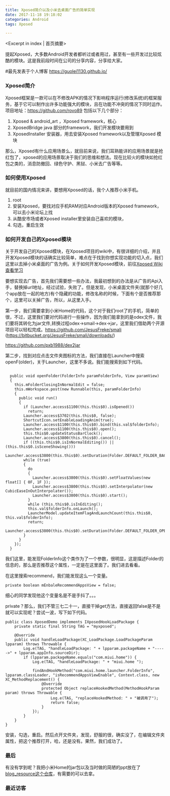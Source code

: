 ```yaml
---
title: Xposed简介以及小米去桌面广告的简单实现
date: 2017-11-18 19:18:02
categories: Android
tags: Xposed

---
```

<Excerpt in index | 首页摘要>

提起Xposed，大多数Android开发者都听过或者用过，甚至有一些开发过比较炫酷的模块。这是我前段时间在公司的分享内容，分享给大家。

<!-- more -->

#最先发表于个人博客 https://guolei1130.github.io/


### Xposed简介

Xposed框架是一款可以在不修改APK的情况下影响程序运行(修改系统)的框架服务，基于它可以制作出许多功能强大的模块，且在功能不冲突的情况下同时运作。项目地址：https://github.com/rovo89 包括以下几个部分：

1. Xposed & android_art ，Xposed framework，核心
2. XposedBridge java 部分的framework，我们开发模块要用到
3. XposedInstaller 安装器，用去安装Xposed framework以及管理Xposed 模块

那么，Xposed有什么应用场景么，就目前来说，我们耳熟能详的应用场景就是抢红包了，xposed的应用场景取决于我们的思维和想法。现在比较火的模块如抢红包之类的，消息防撤回、绿色守护、黑狱、小米去广告等等。


### 如何使用Xposed

就目前的国内情况来讲，要想用Xposed的话，我个人推荐小米手机。

1. root
2. 安装Xposed，要找对应手机RAM对应Android版本的Xposed framework，可以去小米论坛上找
3. 从酷安市场或者Xposed installer里安装自己喜欢的模块，
4. 勾选，重启生效

### 如何开发自己的Xposed模块

关于开发自己的Xposed模块，在Xposed项目的wiki中，有很详细的介绍，并且开发Xposed模块的话确实比较简单，难点在于找到你想实现功能的切入点，我们这里以去掉小米桌面的广告为例。关于如何开发Xposed模块，前往[Xposed Wiki 查看学习](https://github.com/rovo89/XposedBridge/wiki/Development-tutorial)

要想实现去广告，首先我们需要想一些办法，我最初想到的办法是从广告的Api入手，替换掉url地址，经过试验，失败了。但是发现，小米桌面文件夹(就那个好几个app放在一起的地方)有个隐藏的功能，修改名称的时候，下面有个是否推荐那个，这里可以关掉广告，所以，从这里入手。

第一步，我们需要拿到小米Home的代码，这个对于我们root了的手机，简单的很，不过，这里我们要对代码进行一些操作，因为我们能拿到的是odex文件，我们要将其转化为jar文件,转换过程odex->smail->dex->jar，这里我们借助两个开源项目可以轻松完成。https://github.com/JesusFreke/smali (https://bitbucket.org/JesusFreke/smali/downloads/)

https://github.com/pxb1988/dex2jar


第二步，找到对应点击文件夹图标的方法，我们直接在Launcher中搜索openF(older)，关于Launcher，这里不多说。我们能搜索到如下代码。

```

  public void openFolder(FolderInfo paramFolderInfo, View paramView)
  {
    this.mFolderClosingInNormalEdit = false;
    this.mWorkspace.post(new Runnable(this, paramFolderInfo)
    {
      public void run()
      {
        if (Launcher.access$1100(this.this$0).isOpened())
          return;
        Launcher.access$3702(this.this$0, false);
        ShortcutIcon.setEnableLoadingAnim(true);
        Launcher.access$1100(this.this$0).bind(this.val$folderInfo);
        Launcher.access$1100(this.this$0).open();
        this.this$0.updateStatusBarClock();
        Launcher.access$3800(this.this$0).cancel();
        if ((this.this$0.isInNormalEditing()) || (this.this$0.isSceneShowing()))
          Launcher.access$3800(this.this$0).setDuration(Folder.DEFAULT_FOLDER_BACKGROUND_SHORT_DURATION);
        while (true)
        {
          do
          {
            Launcher.access$3800(this.this$0).setFloatValues(new float[] { 0F, 1F });
            Launcher.access$3800(this.this$0).setInterpolator(new CubicEaseInOutInterpolater());
            Launcher.access$3800(this.this$0).start();
          }
          while (this.this$0.isInEditing();
          this.val$folderInfo.onLaunch();
          LauncherModel.updateItemFlagAndLaunchCount(this.this$0, this.val$folderInfo);
          return;
          Launcher.access$3800(this.this$0).setDuration(Folder.DEFAULT_FOLDER_OPEN_DURATION);
        }
      }
    });
  }
```

我们这里，能发现FolderInfo这个类作为了一个参数，很明显，这是描述Folder的信息的，那么是否推荐这个属性，一定是在这里面了。我们进去看看。

在这里搜索recommend，我们能发现这么一个变量。

```
private boolean mEnbaleRecommendAppsView = false;
```

细心的同学发现他这个变量名是不是手抖了。。。

private？那么，我们不管三七二十一，直接干掉get方法，直接返回false是不是就可以实现呢？尝试一波，写下如下代码。


```
public class XposedDemo implements IXposedHookLoadPackage {
    private static final String TAG = "myxposed";

    @Override
    public void handleLoadPackage(XC_LoadPackage.LoadPackageParam lpparam) throws Throwable {
        Log.e(TAG, "handleLoadPackage: " + lpparam.packageName + "----->" + lpparam.appInfo.sourceDir);
        if (lpparam.packageName.equals("com.miui.home")) {
            Log.e(TAG, "handleLoadPackage: " + "miui.home ");

            findAndHookMethod("com.miui.home.launcher.FolderInfo", lpparam.classLoader, "isRecommendAppsViewEnable", Context.class, new XC_MethodReplacement() {
                @Override
                protected Object replaceHookedMethod(MethodHookParam param) throws Throwable {
                    Log.e(TAG, "replaceHookedMethod: " + "被调用了");
                    return false;
                }
            });
        }
    }
}
```

安装，勾选，重启。然后点开文件夹，发现，舒服的很，确实没了，在编辑文件夹属性，把这个推荐打开，哈，还是没有。果然，我们成功了。

### 最后

有没有学到呢？我把小米Home的jar包以及当时做的简陋的ppt放在了 [blog_resource这个仓库](https://github.com/Guolei1130/blog_resource)，有需要的可以去拿。



### 最近访客
<ul class="ds-recent-visitors" data-num-items="46" data-avatar-size="40"></ul>